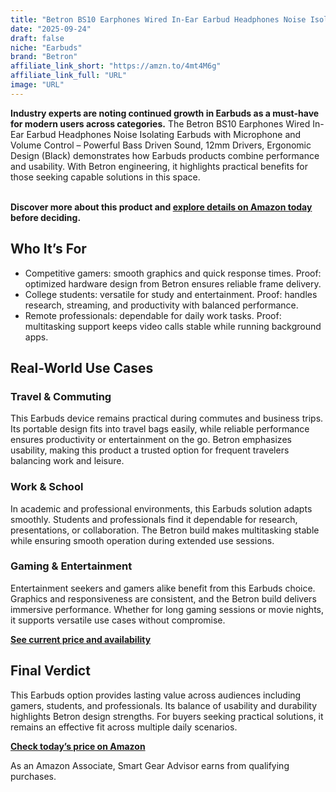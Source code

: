 ```yaml
---
title: "Betron BS10 Earphones Wired In-Ear Earbud Headphones Noise Isolating Earbuds with Microphone and Volume Control – Powerful Bass Driven Sound, 12mm Drivers, Ergonomic Design (Black)"
date: "2025-09-24"
draft: false
niche: "Earbuds"
brand: "Betron"
affiliate_link_short: "https://amzn.to/4mt4M6g"
affiliate_link_full: "URL"
image: "URL"
---
```


<p><strong>Industry experts are noting continued growth in Earbuds as a must-have for modern users across categories.</strong> The Betron BS10 Earphones Wired In-Ear Earbud Headphones Noise Isolating Earbuds with Microphone and Volume Control – Powerful Bass Driven Sound, 12mm Drivers, Ergonomic Design (Black) demonstrates how Earbuds products combine performance and usability. With Betron engineering, it highlights practical benefits for those seeking capable solutions in this space.</p>
<br>
<strong>Discover more about this product and <a href="https://amzn.to/4mt4M6g" rel="nofollow sponsored">explore details on Amazon today</a> before deciding.</strong>
<br>

<h2>Who It’s For</h2>
<ul>
  <li>Competitive gamers: smooth graphics and quick response times. Proof: optimized hardware design from Betron ensures reliable frame delivery.</li>
  <li>College students: versatile for study and entertainment. Proof: handles research, streaming, and productivity with balanced performance.</li>
  <li>Remote professionals: dependable for daily work tasks. Proof: multitasking support keeps video calls stable while running background apps.</li>
</ul>

<h2>Real-World Use Cases</h2>

<h3>Travel & Commuting</h3>
<p>This Earbuds device remains practical during commutes and business trips. Its portable design fits into travel bags easily, while reliable performance ensures productivity or entertainment on the go. Betron emphasizes usability, making this product a trusted option for frequent travelers balancing work and leisure.</p>

<h3>Work & School</h3>
<p>In academic and professional environments, this Earbuds solution adapts smoothly. Students and professionals find it dependable for research, presentations, or collaboration. The Betron build makes multitasking stable while ensuring smooth operation during extended use sessions.</p>

<h3>Gaming & Entertainment</h3>
<p>Entertainment seekers and gamers alike benefit from this Earbuds choice. Graphics and responsiveness are consistent, and the Betron build delivers immersive performance. Whether for long gaming sessions or movie nights, it supports versatile use cases without compromise.</p>

<p><strong><a href="https://amzn.to/4mt4M6g" rel="nofollow sponsored">See current price and availability</a></strong></p>

<h2>Final Verdict</h2>
<p>This Earbuds option provides lasting value across audiences including gamers, students, and professionals. Its balance of usability and durability highlights Betron design strengths. For buyers seeking practical solutions, it remains an effective fit across multiple daily scenarios.</p>

<p><strong><a href="https://amzn.to/4mt4M6g" rel="nofollow sponsored">Check today’s price on Amazon</a></strong></p>

<p>As an Amazon Associate, Smart Gear Advisor earns from qualifying purchases.</p>
